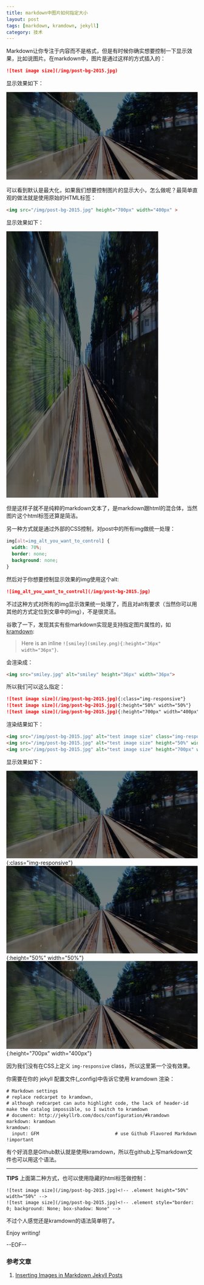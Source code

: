 ```yaml
---
title: markdown中图片如何指定大小
layout: post
tags: [markdown, kramdown, jekyll]
category: 技术
---
```



Markdown让你专注于内容而不是格式，但是有时候你确实想要控制一下显示效果，比如说图片。在markdown中，图片是通过这样的方式插入的：

```markdown
![test image size](/img/post-bg-2015.jpg)
```

显示效果如下：

![test image size](/img/post-bg-2015.jpg)

可以看到默认是最大化，如果我们想要控制图片的显示大小，怎么做呢？最简单直观的做法就是使用原始的HTML标签：

```html
<img src="/img/post-bg-2015.jpg" height="700px" width="400px" >
```

显示效果如下：

<img src="/img/post-bg-2015.jpg" height="700px" width="400px" >

但是这样子就不是纯粹的markdown文本了，是markdown跟html的混合体，当然图片这个html标签还算是简洁。

另一种方式就是通过外部的CSS控制，对post中的所有img做统一处理：


```css
img[alt=img_alt_you_want_to_control] {
  width: 70%;
  border: none;
  background: none;
}
```

然后对于你想要控制显示效果的img使用这个alt:

```markdown
![img_alt_you_want_to_control](/img/post-bg-2015.jpg)
```

不过这种方式对所有的img显示效果统一处理了，而且对alt有要求（当然你可以用其他的方式定位到文章中的img），不是很灵活。


谷歌了一下，发现其实有些markdown实现是支持指定图片属性的，如 [kramdown](https://kramdown.gettalong.org/syntax.html#images):


> Here is an inline `![smiley](smiley.png){:height="36px" width="36px"}`.

会渲染成：

```html
<img src="smiley.jpg" alt="smiley" height="36px" width="36px">
```

所以我们可以这么指定：

```markdown
![test image size](/img/post-bg-2015.jpg){:class="img-responsive"}
![test image size](/img/post-bg-2015.jpg){:height="50%" width="50%"}
![test image size](/img/post-bg-2015.jpg){:height="700px" width="400px"}
```

渲染结果如下：

```html
<img src="/img/post-bg-2015.jpg" alt="test image size" class="img-responsive">
<img src="/img/post-bg-2015.jpg" alt="test image size" height="50%" width="50%">
<img src="/img/post-bg-2015.jpg" alt="test image size" height="700px" width="400px">
```

显示效果如下：

![test image size](/img/post-bg-2015.jpg){:class="img-responsive"}
![test image size](/img/post-bg-2015.jpg){:height="50%" width="50%"}
![test image size](/img/post-bg-2015.jpg){:height="700px" width="400px"}


因为我们没有在CSS上定义 `img-responsive` class，所以这里第一个没有效果。

你需要在你的 jekyll 配置文件(_config)中告诉它使用 kramdown 渲染：

```
# Markdown settings
# replace redcarpet to kramdown,
# although redcarpet can auto highlight code, the lack of header-id make the catalog impossible, so I switch to kramdown
# document: http://jekyllrb.com/docs/configuration/#kramdown
markdown: kramdown
kramdown:
  input: GFM                            # use Github Flavored Markdown !important
```

有个好消息是Github默认就是使用kramdown，所以在github上写markdown文件也可以用这个语法。

---

**TIPS** 上面第二种方式，也可以使用隐藏的html标签做控制：

```
![test image size](/img/post-bg-2015.jpg)<!-- .element height="50%" width="50%" -->
![test image size](/img/post-bg-2015.jpg)<!-- .element style="border: 0; background: None; box-shadow: None" -->
```

不过个人感觉还是kramdown的语法简单明了。

Enjoy writing!

--EOF--


### 参考文章

1. [Inserting Images in Markdown Jekyll Posts](http://dev-notes.eu/2016/01/images-in-kramdown-jekyll/)